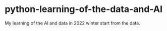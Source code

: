 # python-learning-of-the-data-and-AI
My learning of the AI and data in 2022 winter start from the data.
